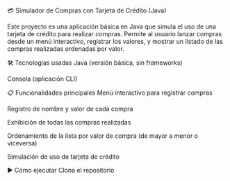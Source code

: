 💳 Simulador de Compras con Tarjeta de Crédito (Java)

Este proyecto es una aplicación básica en Java que simula el uso de una tarjeta de crédito para realizar compras. Permite al usuario lanzar compras desde un menú interactivo, registrar los valores, y mostrar un listado de las compras realizadas ordenadas por valor.

🛠️ Tecnologías usadas
Java (versión básica, sin frameworks)

Consola (aplicación CLI)

📋 Funcionalidades principales
Menú interactivo para registrar compras

Registro de nombre y valor de cada compra

Exhibición de todas las compras realizadas

Ordenamiento de la lista por valor de compra (de mayor a menor o viceversa)

Simulación de uso de tarjeta de crédito

▶️ Cómo ejecutar
Clona el repositorio

